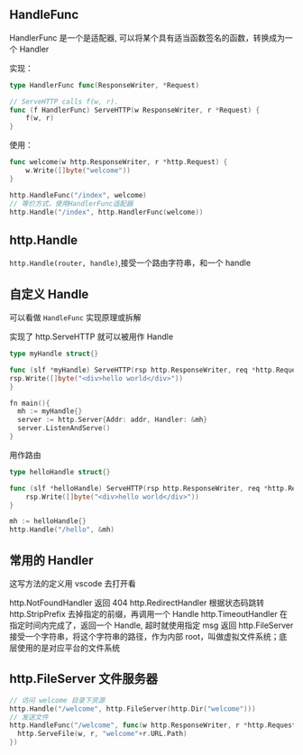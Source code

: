## HandleFunc

HandlerFunc 是一个是适配器, 可以将某个具有适当函数签名的函数，转换成为一个 Handler

实现：

```go
type HandlerFunc func(ResponseWriter, *Request)

// ServeHTTP calls f(w, r).
func (f HandlerFunc) ServeHTTP(w ResponseWriter, r *Request) {
	f(w, r)
}
```

使用：

```go
func welcome(w http.ResponseWriter, r *http.Request) {
	w.Write([]byte("welcome"))
}

http.HandleFunc("/index", welcome)
// 等价方式，使用HandlerFunc适配器
http.Handle("/index", http.HandlerFunc(welcome))
```

## http.Handle

`http.Handle(router, handle)`,接受一个路由字符串，和一个 handle

## 自定义 Handle

可以看做 `HandleFunc` 实现原理或拆解

实现了 http.ServeHTTP 就可以被用作 Handle

```go
type myHandle struct{}

func (slf *myHandle) ServeHTTP(rsp http.ResponseWriter, req *http.Request) {
rsp.Write([]byte("<div>hello world</div>"))
}

fn main(){
  mh := myHandle{}
  server := http.Server{Addr: addr, Handler: &mh}
  server.ListenAndServe()
}
```

用作路由

```go
type helloHandle struct{}

func (slf *helloHandle) ServeHTTP(rsp http.ResponseWriter, req *http.Request) {
	rsp.Write([]byte("<div>hello world</div>"))
}

mh := helloHandle{}
http.Handle("/hello", &mh)
```

## 常用的 Handler

这写方法的定义用 vscode 去打开看

http.NotFoundHandler 返回 404
http.RedirectHandler 根据状态码跳转
http.StripPrefix 去掉指定的前缀，再调用一个 Handle
http.TimeoutHandler 在指定时间内完成了，返回一个 Handle, 超时就使用指定 msg 返回
http.FileServer 接受一个字符串，将这个字符串的路径，作为内部 root，叫做虚拟文件系统；底层使用的是对应平台的文件系统

## http.FileServer 文件服务器

```go
// 访问 welcome 目录下资源
http.Handle("/welcome", http.FileServer(http.Dir("welcome")))
// 发送文件
http.HandleFunc("/welcome", func(w http.ResponseWriter, r *http.Request) {
  http.ServeFile(w, r, "welcome"+r.URL.Path)
})
```
